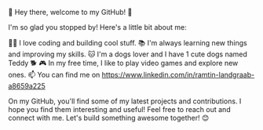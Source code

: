 👋 Hey there, welcome to my GitHub! 🎉

I'm so glad you stopped by! Here's a little bit about me:

👩‍💻 I love coding and building cool stuff. 📚 I'm always learning new things and improving my skills. 🐱 I'm a dogs lover and I have 1 cute dogs named Teddy 🐕 🎮 In my free time, I like to play video games and explore new ones. 📫 You can find me on https://www.linkedin.com/in/ramtin-landgraab-a8659a225

On my GitHub, you'll find some of my latest projects and contributions. I hope you find them interesting and useful! Feel free to reach out and connect with me. Let's build something awesome together! 😊

<!---
DonjonLandgraab/DonjonLandgraab is a ✨ special ✨ repository because its `README.md` (this file) appears on your GitHub profile.
You can click the Preview link to take a look at your changes.
--->
